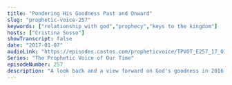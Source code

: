 ```yaml
---
title: "Pondering His Goodness Past and Onward"
slug: "prophetic-voice-257"
keywords: ["relationship with god","prophecy","keys to the kingdom"]
hosts: ["Cristina Sosso"]
showTranscript: false
date: "2017-01-07"
audioLink: "https://episodes.castos.com/propheticvoice/TPVOT_E257_17_01_07-08_Pondering_His_Goodness_Past_and_Onward.mp3"
Series: "The Prophetic Voice of Our Time"
episodeNumber: 257
description: "A look back and a view forward on God's goodness in 2016 and 2017."
---
```


